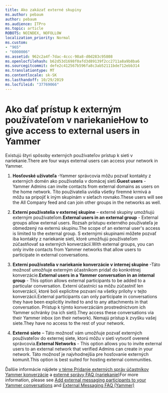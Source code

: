 ```yaml
---
title: Ako zakázať externé skupiny
ms.author: pebaum
author: pebaum
ms.audience: ITPro
ms.topic: article
ROBOTS: NOINDEX, NOFOLLOW
localization_priority: Normal
ms.custom:
- "965"
- "6000006"
ms.assetid: 962c2a4f-7dac-4ccc-98a8-d0d283c95808
ms.openlocfilehash: b62d53d1698f0afd3d89139f2cc2711a8a9b8ba6
ms.sourcegitcommit: defe2c412567b596fa8c3ab52111bde712ebb314
ms.translationtype: MT
ms.contentlocale: sk-SK
ms.lasthandoff: 10/29/2019
ms.locfileid: "37769066"
---
```

# <a name="how-to-give-access-to-external-users-in-yammer"></a><span data-ttu-id="bc05a-102">Ako dať prístup k externým používateľom v nariekanie</span><span class="sxs-lookup"><span data-stu-id="bc05a-102">How to give access to external users in Yammer</span></span>

<span data-ttu-id="bc05a-103">Existujú štyri spôsoby externých používateľov prístup k sieti v nariekanie.</span><span class="sxs-lookup"><span data-stu-id="bc05a-103">There are four ways external users can access your network in Yammer.</span></span>
  
1. <span data-ttu-id="bc05a-104">**Hosťovské užívateľa** -Yammer správcovia môžu pozvať kontakty z externých domén ako používatelia v domácej sieti.</span><span class="sxs-lookup"><span data-stu-id="bc05a-104">**Guest users** - Yammer Admins can invite contacts from external domains as users on the home network.</span></span> <span data-ttu-id="bc05a-105">Títo používatelia uvidia všetky firemné krmivá a môžu sa pripojiť k iným skupinám v sieťach rovnako.</span><span class="sxs-lookup"><span data-stu-id="bc05a-105">These users will see the All Company feed and can join other groups in the networks as well.</span></span>

2. <span data-ttu-id="bc05a-106">**Externí používatelia v externej skupine** – externé skupiny umožňujú externým používateľom.</span><span class="sxs-lookup"><span data-stu-id="bc05a-106">**External users in an external group** - External groups allow external users.</span></span> <span data-ttu-id="bc05a-107">Rozsah prístupu externého používateľa je obmedzený na externú skupinu.</span><span class="sxs-lookup"><span data-stu-id="bc05a-107">The scope of an external user's access is limited to the external group.</span></span> <span data-ttu-id="bc05a-108">S externými skupinami môžete pozvať iba kontakty z nariekanie sietí, ktoré umožňujú používateľom zúčastňovať sa externých konverzácií.</span><span class="sxs-lookup"><span data-stu-id="bc05a-108">With external groups, you can only invite contacts from Yammer networks that allow users to participate in external conversations.</span></span>

3. <span data-ttu-id="bc05a-109">**Externí používatelia v nariekanie konverzácie v internej skupine** -Táto možnosť umožňuje externým účastníkom pridať do konkrétnej konverzácie.</span><span class="sxs-lookup"><span data-stu-id="bc05a-109">**External users in a Yammer conversation in an internal group** - This option allows external participants to be added to a particular conversation.</span></span> <span data-ttu-id="bc05a-110">Externí účastníci sa môžu zúčastniť len konverzácií, ktoré boli explicitne pozvaní na všetky prílohy v tejto konverzácii.</span><span class="sxs-lookup"><span data-stu-id="bc05a-110">External participants can only participate in conversations they have been explicitly invited to and to any attachments in that conversation.</span></span> <span data-ttu-id="bc05a-111">Prístup k týmto konverzáciám prostredníctvom ich Yammer schránky (na ich sieti).</span><span class="sxs-lookup"><span data-stu-id="bc05a-111">They access these conversations via their Yammer inbox (on their network).</span></span> <span data-ttu-id="bc05a-112">Nemajú prístup k zvyšku vašej siete.</span><span class="sxs-lookup"><span data-stu-id="bc05a-112">They have no access to the rest of your network.</span></span>

4. <span data-ttu-id="bc05a-113">**Externé siete** – Táto možnosť vám umožňuje pozvať externých používateľov do externej siete, ktorú môžu v sieti vytvoriť overené správcovia.</span><span class="sxs-lookup"><span data-stu-id="bc05a-113">**External Networks** - This option allows you to invite external users to an external network that verified Admins can create in your network.</span></span> <span data-ttu-id="bc05a-114">Táto možnosť je najvhodnejšia pre hosťovanie externých komunít.</span><span class="sxs-lookup"><span data-stu-id="bc05a-114">This option is best suited for hosting external communities.</span></span>

<span data-ttu-id="bc05a-115">Ďalšie informácie nájdete [v téme Pridanie externých správ účastníkov Yammer konverzácie](https://docs.microsoft.com/yammer/work-with-external-users/add-external-participants) a [externé správy FAQ (nariekanie)](https://docs.microsoft.com/yammer/work-with-external-users/external-messaging-faq)</span><span class="sxs-lookup"><span data-stu-id="bc05a-115">For more information, please see [Add external messaging participants to your Yammer conversations](https://docs.microsoft.com/yammer/work-with-external-users/add-external-participants) and [External Messaging FAQ (Yammer)](https://docs.microsoft.com/yammer/work-with-external-users/external-messaging-faq)</span></span>
  